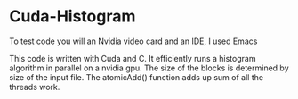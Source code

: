# Cuda-Histogram

To test code you will an Nvidia video card and an IDE, I used Emacs

This code is written with Cuda and C. It efficiently runs a histogram algorithm in parallel on a nvidia gpu.
The size of the blocks is determined by size of the input file. The atomicAdd() function adds up sum of all the threads work.
